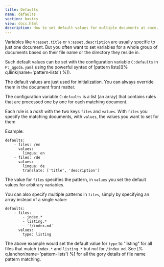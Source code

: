 ```yaml
---
title: Defaults
name: defaults
section: basics
view: docs.html
description: How to set default values for multiple documents at once.
---
```

Variables like `V:asset.title` or `V:asset.description`
are usually specific to just one document. But you 
often want to set variables for a whole group of 
documents based on their file name or the directory they
reside in.

Such default values can be set with the configuration
variable `C:defaults` in `P:_qgoda.yaml` using the 
powerful syntax of
[pattern lists]([% q.llink(name='pattern-lists') %]).

The default values are just used for initialization.
You can always override them in the document 
<q-term>front matter</q-term>.

The configuration variable `C:defaults` is a list (an
array) that contains rules that are processed one by
one for each matching document.

Each rule is a *hash* with the two keys `files` and
`values`. With `files` you specify the matching
documents, with `values`, the values you want to set for
them.

Example:

<!--qgoda-no-xgettext-->

```yaml;line-numbers
defaults:
    - files: /en
      values:
        lingua: en
    - files: /de
      values:
        lingua: de
        translate: ['title', 'description']
```

<!--/qgoda-no-xgettext-->

The value for `files` specifies the pattern, in
`values` you set the default values for arbitrary
variables.

You can also specify multiple patterns in `files`,
simply by specifying an array instead of a single value:

<!--qgoda-no-xgettext-->

```yaml;line-numbers
defaults:
    - files:
        - index.*
        - listing.*
        - '!/index.md'
      values:
        type: listing
```

<!--/qgoda-no-xgettext-->

The above example would set the default value for `type`
to "listing" for all files that match `index.*` and
`listing.*` but *not* for `/index.md`. See
[% q.lanchor(name='pattern-lists') %] for all the gory
details of file name pattern matching.
